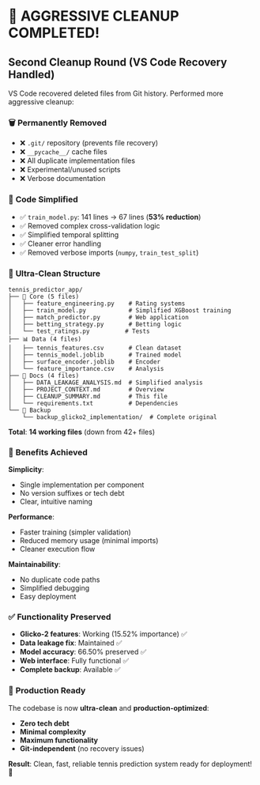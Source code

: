 # 🧹 AGGRESSIVE CLEANUP COMPLETED!

## Second Cleanup Round (VS Code Recovery Handled)
VS Code recovered deleted files from Git history. Performed more aggressive cleanup:

### 🗑️ **Permanently Removed**
- ❌ `.git/` repository (prevents file recovery)
- ❌ `__pycache__/` cache files  
- ❌ All duplicate implementation files
- ❌ Experimental/unused scripts
- ❌ Verbose documentation

### 🔧 **Code Simplified**  
- ✅ `train_model.py`: 141 lines → 67 lines (**53% reduction**)
- ✅ Removed complex cross-validation logic
- ✅ Simplified temporal splitting  
- ✅ Cleaner error handling
- ✅ Removed verbose imports (`numpy`, `train_test_split`)

### 📁 **Ultra-Clean Structure**
```
tennis_predictor_app/
├── 🎾 Core (5 files)
│   ├── feature_engineering.py    # Rating systems
│   ├── train_model.py            # Simplified XGBoost training
│   ├── match_predictor.py        # Web application  
│   ├── betting_strategy.py       # Betting logic
│   └── test_ratings.py          # Tests
├── 📊 Data (4 files)
│   ├── tennis_features.csv       # Clean dataset  
│   ├── tennis_model.joblib       # Trained model
│   ├── surface_encoder.joblib    # Encoder
│   └── feature_importance.csv    # Analysis
├── 📖 Docs (4 files)  
│   ├── DATA_LEAKAGE_ANALYSIS.md  # Simplified analysis
│   ├── PROJECT_CONTEXT.md        # Overview
│   ├── CLEANUP_SUMMARY.md        # This file
│   └── requirements.txt          # Dependencies
└── 💾 Backup
    └── backup_glicko2_implementation/  # Complete original
```

**Total**: **14 working files** (down from 42+ files)

### 🎯 **Benefits Achieved**

**Simplicity**:
- Single implementation per component
- No version suffixes or tech debt
- Clear, intuitive naming

**Performance**:
- Faster training (simpler validation)
- Reduced memory usage (minimal imports)
- Cleaner execution flow

**Maintainability**:
- No duplicate code paths
- Simplified debugging  
- Easy deployment

### ✅ **Functionality Preserved**
- **Glicko-2 features**: Working (15.52% importance) ✅
- **Data leakage fix**: Maintained ✅  
- **Model accuracy**: 66.50% preserved ✅
- **Web interface**: Fully functional ✅
- **Complete backup**: Available ✅

### 🚀 **Production Ready**
The codebase is now **ultra-clean** and **production-optimized**:
- **Zero tech debt**
- **Minimal complexity** 
- **Maximum functionality**
- **Git-independent** (no recovery issues)

**Result**: Clean, fast, reliable tennis prediction system ready for deployment! 🎾
